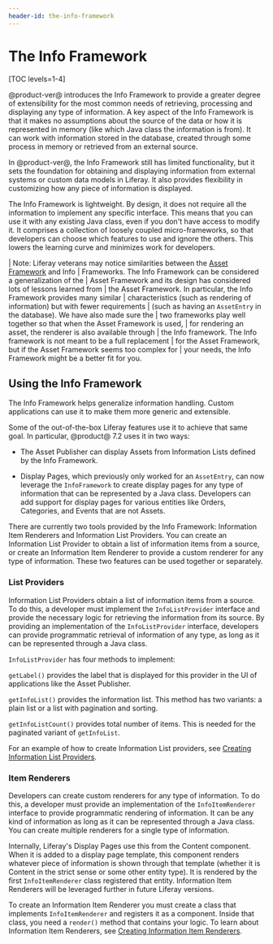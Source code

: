 ```yaml
---
header-id: the-info-framework
---
```


# The Info Framework

[TOC levels=1-4]

@product-ver@ introduces the Info Framework to provide a greater degree of 
extensibility for the most common needs of retrieving, processing and 
displaying any type of information. A key aspect of the Info Framework is that 
it makes no assumptions about the source of the data or how it is represented 
in memory (like which Java class the information is from). It can work with 
information stored in the database, created through some process in memory or 
retrieved from an external source. 

In @product-ver@, the Info Framework still has limited functionality, but it 
sets the foundation for obtaining and displaying information from external 
systems or custom data models in Liferay. It also provides flexibility in
customizing how any piece of information is displayed.

The Info Framework is lightweight. By design, it does not require all the 
information to implement any specific interface. This means that you can use it 
with any existing Java class, even if you don't have access to modify it. It 
comprises a collection of loosely coupled micro-frameworks, so that developers
can choose which features to use and ignore the others. This lowers the learning
curve and minimizes work for developers.

| Note: Liferay veterans may notice similarities between the [Asset Framework](/docs/7-2/frameworks/-/knowledge_base/f/asset-framework) and Info 
| Frameworks. The Info Framework can be considered a generalization of the 
| Asset Framework and its design has considered lots of lessons learned from 
| the Asset Framework. In particular, the Info Framework provides many similar 
| characteristics (such as rendering of information) but with fewer requirements 
| (such as having an `AssetEntry` in the database). We have also made sure the 
| two frameworks play well together so that when the Asset Framework is used, 
| for rendering an asset, the renderer is also available through 
| the Info framework. The Info framework is not meant to be a full replacement 
| for the Asset Framework, but if the Asset Framework seems too complex for 
| your needs, the Info Framework might be a better fit for you.

## Using the Info Framework

The Info Framework helps generalize information handling. Custom applications
can use it to make them more generic and extensible. 

Some of the out-of-the-box Liferay features use it to achieve that same goal. In
particular, @product@ 7.2 uses it in two ways:

*  The Asset Publisher can display Assets from Information Lists defined by 
   the Info Framework.

*  Display Pages, which previously only worked for an `AssetEntry`, can now 
   leverage the `InfoFramework` to create display pages for any type of 
   information that can be represented by a Java class. Developers can add
   support for display pages for various entities like Orders, Categories, and
   Events that are not Assets.

There are currently two tools provided by the Info Framework: Information Item 
Renderers and Information List Providers. You can create an Information List 
Provider to obtain a list of information items from a source, or create an 
Information Item Renderer to provide a custom renderer for any type of 
information. These two features can be used together or separately.

### List Providers

Information List Providers obtain a list of information items from a source. To
do this, a developer must implement the `InfoListProvider` interface and
provide the necessary logic for retrieving the information from its source. By
providing an implementation of the `InfoListProvider` interface, developers can
provide programmatic retrieval of information of any type, as long as it can be
represented through a Java class. 

`InfoListProvider` has four methods to implement:

`getLabel()` provides the label that is displayed for this provider in the UI of
applications like the Asset Publisher.

`getInfoList()` provides the information list. This method has two variants:
a plain list or a list with pagination and sorting.

`getInfoListCount()` provides total number of items. This is needed for the
paginated variant of `getInfoList`.

For an example of how to create Information List providers, see 
[Creating Information List Providers](/docs/7-2/frameworks/-/knowledge_base/f/creating-an-information-list-provider).

### Item Renderers

Developers can create custom renderers for any type of information. To do this, 
a developer must provide an implementation of the `InfoItemRenderer` interface 
to provide programmatic rendering of information. It can be any kind of 
information as long as it can be represented through a Java class. You can 
create multiple renderers for a single type of information.

Internally, Liferay's Display Pages use this from the Content component. When 
it is added to a display page template, this component renders whatever 
piece of information is shown through that template (whether it is Content in 
the strict sense or some other entity type). It is rendered by the first 
`InfoItemRenderer` class registered that entity. Information Item Renderers will 
be leveraged further in future Liferay versions.

To create an Information Item Renderer you must create a class that implements 
`InfoItemRenderer` and registers it as a component. Inside that class, you 
need a `render()` method that contains your logic. To learn about Information
Item Renderers, see 
[Creating Information Item Renderers](/docs/7-2/frameworks/-/knowledge_base/f/custom-rendering-of-information-with-infoitemrenderer).

